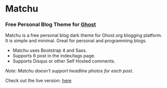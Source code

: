 # Matchu 

### Free Personal Blog Theme for [Ghost](https://ghost.org/)
 
 Matchu is a free personal blog dark theme for Ghost.org blogging platform. It is simple and minimal. Great for personal and programming blogs.
 
 * Matchu uses Bootstrap 4 and Sass.
 * Supports 6 post in the index/tags page.
 * Supports Disqus or other Self Hosted comments.

*Note: Matchu doesn't support headline photos for each post.*

Check out the live version: [here](mattwelke.com)

&nbsp;

